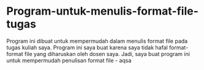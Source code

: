 # Program-untuk-menulis-format-file-tugas
Program ini dibuat untuk mempermudah dalam menulis format file pada tugas kuliah saya. Program ini saya buat karena saya tidak hafal format-format file yang diharuskan oleh dosen saya. Jadi, saya buat program ini untuk mempermudah penulisan format file - aqsa
